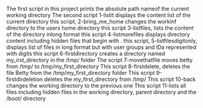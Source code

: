 The first script in this project prints the absolute path nameof the current working directory
The second script 1-listit displays the content list of the current directory
this script, 2-bring_me_home changes the workinf directory to the users home directory
this script 3-listfiles, lists the content of the directory inlong format
this script 4-listmorefiles displays directory content including hidden files that begin with .
this script, 5-listfilesdigitonly, displays list of files in long format but with user groups and IDa represented with digits
this script 6-firstdirectory creates a directory named my_irst_directory in the /tmp/ folder
The script 7-movethatfile moves betty from /tmp/ to /tmp/my_first_directory
This script 8-firstdelete, deletes the file Betty from the /tmp/my_first_directory folder
This script 9-firstdirdeletion deletes the my_first_directory from /tmp/
This script 10-back changes the working directory to the previous one
This script 11-lists all files including hidden files in the working directory, parent directory and the /boot/ directory

